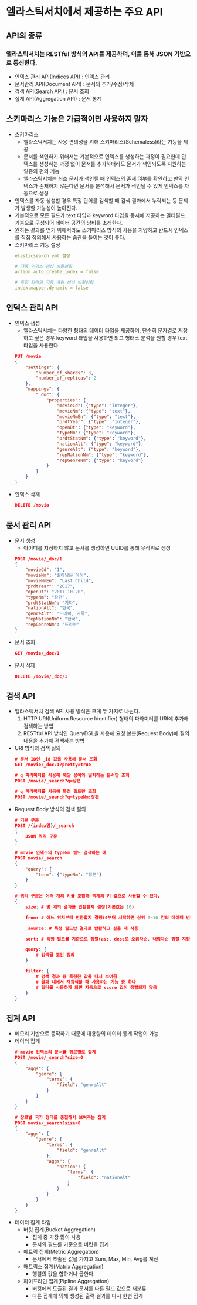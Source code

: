 # 엘라스틱서치에서 제공하는 주요 API

## API의 종류
### 엘라스틱서치는 RESTful 방식의 API를 제공하며, 이를 통해 JSON 기반으로 통신한다.
- 인덱스 관리 API(Indices API) : 인덱스 관리
- 문서관리 API(Document API) : 문서의 추가/수정/삭제
- 검색 API(Search API) : 문서 조회
- 집계 API(Aggregation API) : 문서 통계

## 스키마리스 기능은 가급적이면 사용하지 말자
- 스키마리스
    - 엘라스틱서치는 사용 편의성을 위해 스키마리스(Schemaless)라는 기능을 제공
    - 문서를 색인하기 위해서는 기본적으로 인덱스를 생성하는 과정이 필요한데 인덱스를 생성하는 과정 없이 문서를 추가하더라도 문서가 색인되도록 지원하는 일종의 편의 기능
    - 엘라스틱서치는 최초 문서가 색인될 때 인덱스의 존재 여부를 확인하고 만약 인덱스가 존재하지 않는다면 문서를 분석해서 문서가 색인될 수 있게 인덱스를 자동으로 생성
- 인덱스를 자동 생성할 경우 특정 단어를 검색할 때 검색 결과에서 누락되는 등 문제가 발생할 가능성이 높아진다.
- 기본적으로 모든 필드가 text 타입과 keyword 타입을 동시에 저공하는 멀티필드 기능으로 구성되어 데이터 공간의 낭비를 초래한다.
- 원하는 결과를 얻기 위해서라도 스키마리스 방식의 사용을 지양하고 반드시 인덱스를 직접 정의해서 사용하는 습관을 들이는 것이 좋다.
- 스키마리스 기능 설정
    ```yml
    elasticsearch.yml 설정

    # 자동 인덱스 생성 비활성화
    action.auto_create_index = false

    # 특정 칼럼의 자동 매핑 생성 비활성화
    index.mapper.dynamic = false
    ```

## 인덱스 관리 API
- 인덱스 생성
    - 엘라스틱서치는 다양한 형태의 데이터 타입을 제공하며, 단순히 문자열로 저장하고 싶은 경우 keyword 타입을 사용하면 되고 형태소 분석을 원할 경우 text 타입을 사용한다.
    ```json
    PUT /movie
    {
        "settings": {
            "number_of_shards": 3,
            "number_of_replicas": 2
        },
        "mappings": {
            "_doc": {
                "properties": {
                    "movieCd": {"type": "integer"},
                    "movieNm": {"type": "text"},
                    "movieNmEn": {"type": "text"},
                    "prdtYear": {"type": "integer"},
                    "openDt": {"type": "keyword"},
                    "typeNm": {"type": "keyword"},
                    "prdtStatNm": {"type": "keyword"},
                    "nationAlt": {"type": "keyword"},
                    "genreAlt": {"type": "keyword"},
                    "repNationNm": {"type": "keyword"},
                    "repGenreNm": {"type": "keyword"}
                }
            }
        }
    }
    ```
- 인덱스 삭제
    ```json
    DELETE /movie
    ```

## 문서 관리 API
- 문서 생성
    - 아이디를 지정하지 않고 문서를 생성하면 UUID를 통해 무작위로 생성
    ```json
    POST /movie/_doc/1
    {
        "movieCd": "1",
        "movieNm": "살아남은 아이",
        "movieNmEn": "Last Child",
        "prdtYear": "2017",
        "openDt": "2017-10-20",
        "typeNm": "장편",
        "prdtStatNm": "기타",
        "nationAlt": "한국",
        "genreAlt": "드라마, 가족",
        "repNationNm": "한국",
        "repGenreNm": "드라마"
    }
- 문서 조회
    ```json
    GET /movie/_doc/1
    ```
- 문서 삭제
    ```json
    DELETE /movie/_doc/1
    ```
## 검색 API
- 엘라스틱서치 검색 API 사용 방식은 크게 두 가지로 나뉜다.
    1) HTTP URI(Uniform Resource Identifier) 형태의 파라미터를 URI에 추가해 검색하는 방법
    2) RESTful API 방식인 QueryDSL을 사용해 요청 본분(Request Body)에 질의 내용을 추가해 검색하는 방법
- URI 방식의 검색 질의
    ```json
    # 문서 ID인 _id 값을 사용해 문서 조회
    GET /movie/_doc/1?pretty=true

    # q 파라미터를 사용해 해당 용어와 일치하는 문서만 조회
    POST /movie/_search?q=장편

    # q 파라미터를 사용해 특정 필드만 조회
    POST /movie/_search?q=typeNm:장편
    ```
- Request Body 방식의 검색 질의
    ```json
    # 기본 구문
    POST /{index명}/_search
    {
        JSON 쿼리 구문
    }

    # movie 인덱스의 typeNm 필드 검색하는 예
    POST movie/_search
    {
        "query": {
            "term": {"typeNm": "장편"}
        }
    }

    # 쿼리 구문은 여러 개의 키를 조합해 객체의 키 값으로 사용할 수 있다.
    {
        size: # 몇 개의 결과를 반환할지 결정(기본값은 10)

        from: # 어느 위치부터 반환할지 결정(0부터 시작하면 상위 0~10 건의 데이터 반환, 기본값은 0)

        _source: # 특정 필드만 결과로 반환하고 싶을 때 사용
    
        sort: # 특정 필드를 기준으로 정렬(asc, desc로 오름차순, 내림차순 정렬 지정 가능)

        query: {
            # 검색될 조건 정의
        }

        filter: {
            # 검색 결과 중 특정한 값을 다시 보여줌
            # 결과 내에서 재검색할 때 사용하는 기능 중 하나
            # 필터를 사용하게 되면 자동으로 score 값이 정렬되지 않음
        }
    }

## 집계 API
- 메모리 기반으로 동작하기 때문에 대용량의 데이터 통계 작업이 가능
- 데이터 집계
    ```json
    # movie 인덱스의 문서를 장르별로 집계
    POST /movie/_search?size=0
    {
        "aggs": {
            "genre": {
                "terms": {
                    "field": "genreAlt"
                }
            }
        }
    }

    # 장르별 국가 형태를 중첩해서 보여주는 집계
    POST movie/_search?size=0
    {
        "aggs": {
            "genre": {
                "terms": {
                    "field": "genreAlt"
                },
                "aggs": {
                    "nation": {
                        "terms": {
                            "field": "nationAlt"
                        }
                    }
                }
            }
        }
    }
    ```
- 데이터 집계 타입
    - 버킷 집계(Bucket Aggregation)
        - 집계 중 가장 많이 사용
        - 문서의 필드를 기준으로 버킷을 집계
    - 메트릭 집계(Metric Aggregation)
        - 문서에서 추출된 값을 가지고 Sum, Max, Min, Avg를 계산
    - 매트릭스 집계(Matrix Aggregation)
        - 행렬의 값을 합하거나 곱한다.
    - 파이프라인 집계(Pipline Aggregation)
        - 버킷에서 도출된 결과 문서를 다른 필드 값으로 재분류
        - 다른 집계에 의해 생성된 출력 결과를 다시 한번 집계
